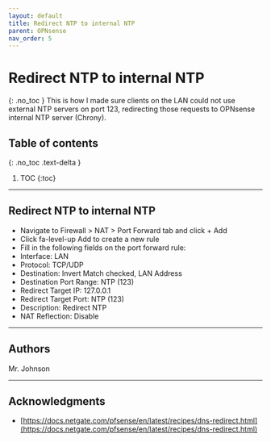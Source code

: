 ```yaml
---
layout: default
title: Redirect NTP to internal NTP
parent: OPNsense
nav_order: 5
---
```

# Redirect NTP to internal NTP
{: .no_toc }
This is how I made sure clients on the LAN could not use external NTP servers on port 123, redirecting those requests to OPNsense internal NTP server (Chrony).

## Table of contents
{: .no_toc .text-delta }

1. TOC
{:toc}
---

## Redirect NTP to internal NTP

* Navigate to Firewall > NAT > Port Forward tab and click + Add
* Click fa-level-up Add to create a new rule
* Fill in the following fields on the port forward rule:
* Interface: LAN
* Protocol: TCP/UDP
* Destination: Invert Match checked, LAN Address
* Destination Port Range: NTP (123)
* Redirect Target IP: 127.0.0.1
* Redirect Target Port: NTP (123)
* Description: Redirect NTP
* NAT Reflection: Disable

---

## Authors
Mr. Johnson

---

## Acknowledgments
* [https://docs.netgate.com/pfsense/en/latest/recipes/dns-redirect.html](https://docs.netgate.com/pfsense/en/latest/recipes/dns-redirect.html)
